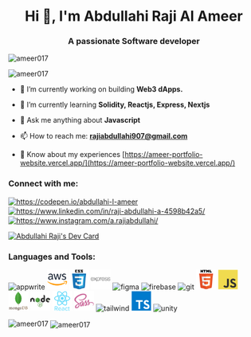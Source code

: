 <h1 align="center">Hi 👋, I'm Abdullahi Raji Al Ameer</h1>
<h3 align="center">A passionate Software developer</h3>

<p align="left"> <img src="https://komarev.com/ghpvc/?username=ameer017&label=Profile%20views&color=0e75b6&style=flat" alt="ameer017" /> </p>

<p align="left"> <img src="https://github-profile-trophy.vercel.app/?username=ameer017" alt="ameer017" /> </p>

- 🔭 I’m currently working on building **Web3 dApps.**

- 🌱 I’m currently learning **Solidity, Reactjs, Express, Nextjs**

- 💬 Ask me anything about **Javascript**

- 📫 How to reach me: **rajiabdullahi907@gmail.com**

- 📄 Know about my experiences [https://ameer-portfolio-website.vercel.app/](https://ameer-portfolio-website.vercel.app/)

<h3 align="left">Connect with me:</h3>

<p align="left">
<a href="https://codepen.io/https://codepen.io/abdullahi-l-ameer" target="blank"><img align="center" src="https://raw.githubusercontent.com/rahuldkjain/github-profile-readme-generator/master/src/images/icons/Social/codepen.svg" alt="https://codepen.io/abdullahi-l-ameer" height="30" width="40" /></a>
<a href="https://linkedin.com/in/https://www.linkedin.com/in/raji-abdullahi-a-4598b42a5/" target="blank"><img align="center" src="https://raw.githubusercontent.com/rahuldkjain/github-profile-readme-generator/master/src/images/icons/Social/linked-in-alt.svg" alt="https://www.linkedin.com/in/raji-abdullahi-a-4598b42a5/" height="30" width="40" /></a>
<a href="https://instagram.com/https://www.instagram.com/a.rajiabdullahi/" target="blank"><img align="center" src="https://raw.githubusercontent.com/rahuldkjain/github-profile-readme-generator/master/src/images/icons/Social/instagram.svg" alt="https://www.instagram.com/a.rajiabdullahi/" height="30" width="40" /></a>
</p>

<a href="https://app.daily.dev/abdullahiraji"><img src="https://api.daily.dev/devcards/v2/ge70oIFos8evuYmEvWpY9.png?type=default&r=1h1" width="356" alt="Abdullahi Raji's Dev Card"/></a>

<h3 align="left">Languages and Tools:</h3>
<p align="left">  
  <img src="https://www.vectorlogo.zone/logos/appwriteio/appwriteio-icon.svg" alt="appwrite" width="40" height="40"/>  
    <img src="https://raw.githubusercontent.com/devicons/devicon/master/icons/amazonwebservices/amazonwebservices-original-wordmark.svg" alt="aws" width="40" height="40"/> 
  <img src="https://raw.githubusercontent.com/devicons/devicon/master/icons/css3/css3-original-wordmark.svg" alt="css3" width="40" height="40"/> 
  <img src="https://raw.githubusercontent.com/devicons/devicon/master/icons/express/express-original-wordmark.svg" alt="express" width="40" height="40"/> 
  <img src="https://www.vectorlogo.zone/logos/figma/figma-icon.svg" alt="figma" width="40" height="40"/> 
  <img src="https://www.vectorlogo.zone/logos/firebase/firebase-icon.svg" alt="firebase" width="40" height="40"/> 
  <img src="https://www.vectorlogo.zone/logos/git-scm/git-scm-icon.svg" alt="git" width="40" height="40"/> 
  <img src="https://raw.githubusercontent.com/devicons/devicon/master/icons/html5/html5-original-wordmark.svg" alt="html5" width="40" height="40"/> 
  <img src="https://raw.githubusercontent.com/devicons/devicon/master/icons/javascript/javascript-original.svg" alt="javascript" width="40" height="40"/> 
  <img src="https://raw.githubusercontent.com/devicons/devicon/master/icons/mongodb/mongodb-original-wordmark.svg" alt="mongodb" width="40" height="40"/> 
  <img src="https://raw.githubusercontent.com/devicons/devicon/master/icons/nodejs/nodejs-original-wordmark.svg" alt="nodejs" width="40" height="40"/> 
  <img src="https://raw.githubusercontent.com/devicons/devicon/master/icons/react/react-original-wordmark.svg" alt="react" width="40" height="40"/> 
  <img src="https://raw.githubusercontent.com/devicons/devicon/master/icons/sass/sass-original.svg" alt="sass" width="40" height="40"/> 
  <img src="https://www.vectorlogo.zone/logos/tailwindcss/tailwindcss-icon.svg" alt="tailwind" width="40" height="40"/> 
  <img src="https://raw.githubusercontent.com/devicons/devicon/master/icons/typescript/typescript-original.svg" alt="typescript" width="40" height="40"/>  
  <img src="https://www.vectorlogo.zone/logos/unity3d/unity3d-icon.svg" alt="unity" width="40" height="40"/> </p>

<p><img align="left" src="https://github-readme-stats.vercel.app/api/top-langs?username=ameer017&show_icons=true&locale=en&layout=compact" alt="ameer017" /></p>

<p>&nbsp;<img align="center" src="https://github-readme-stats.vercel.app/api?username=ameer017&show_icons=true&locale=en" alt="ameer017" /></p>
